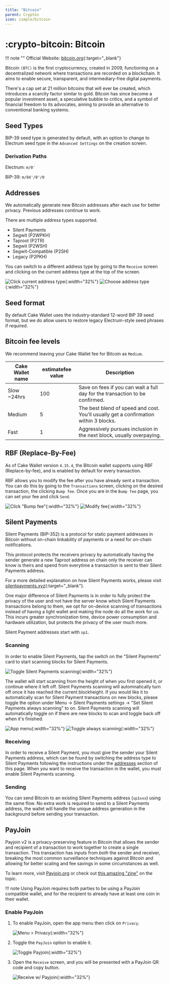 ```yaml
---
title: "Bitcoin"
parent: Cryptos
icon: simple/bitcoin
---
```


# :crypto-bitcoin: Bitcoin

!!! note ""
    Official Website: [bitcoin.org](https://bitcoin.org/){:target="_blank"}

Bitcoin `(BTC)` is the first cryptocurrency, created in 2009, functioning on a decentralized network where transactions are recorded on a blockchain. It aims to enable secure, transparent, and intermediary-free digital payments.

There's a cap set at 21 million bitcoins that will ever be created, which introduces a scarcity factor similar to gold. Bitcoin has since become a popular investment asset, a speculative bubble to critics, and a symbol of financial freedom to its advocates, aiming to provide an alternative to conventional banking systems.

## Seed Types

BIP-39 seed type is generated by default, with an option to change to Electrum seed type in the `Advanced Settings` on the creation screen.

### Derivation Paths

Electrum: `m/0'`

BIP-39: `m/84'/0'/0`

## Addresses

We automatically generate new Bitcoin addresses after each use for better privacy. Previous addresses continue to work.

There are multiple address types supported.

* Silent Payments
* Segwit (P2WPKH)
* Taproot (P2TR)
* Segwit (P2WSH)
* Segwit-Compatible (P2SH)
* Legacy (P2PKH)

You can switch to a different address type by going to the `Receive` screen and clicking on the current address type at the top of the screen.

![Click current address type](./bitcoin/receive.png){:width="32%"}
![Choose address type](./bitcoin/addresstypes.png){:width="32%"}

## Seed format

By default Cake Wallet uses the industry-standard 12-word BIP 39 seed format, but we do allow users to restore legacy Electrum-style seed phrases if required.

## Bitcoin fee levels

We recommend leaving your Cake Wallet fee for Bitcoin as `Medium`.

| Cake Wallet name | estimatefee value | Description |
| --- | --- | --- |
| Slow ~24hrs | 100 | Save on fees if you can wait a full day for the transaction to be confirmed. |
| Medium | 5 | The best blend of speed and cost. You'll usually get a confirmation within 3 blocks. |
| Fast | 1 | Aggressively pursues inclusion in the next block, usually overpaying. |

## RBF (Replace-By-Fee)

As of Cake Wallet version `4.15.4`, the Bitcoin wallet supports using RBF (Replace-by-fee), and is enabled by default for every transaction.

RBF allows you to modify the fee after you have already sent a transaction. You can do this by going to the `Transactions` screen, clicking on the desired transaction, the clicking `Bump fee`. Once you are in the `Bump fee` page, you can set your fee and click `Send`.

![Click "Bump fee"](./bitcoin/rbf.png){:width="32%"}
![Modify fee](./bitcoin/rbf2.png){:width="32%"}

## Silent Payments

Silent Payments (BIP-352) is a protocol for static payment addresses in Bitcoin without on-chain linkability of payments or a need for on-chain notifications.

This protocol protects the receivers privacy by automatically having the sender generate a new Taproot address on chain only the receiver can know is theirs and spend from everytime a transaction is sent to their Silent Payments address.

For a more detailed explanation on how Silent Payments works, please visit [silentpayments.xyz](https://silentpayments.xyz/){:target="_blank"}.

One major difference of Silent Payments is in order to fully protect the privacy of the user and not have the server know which Silent Payments transactions belong to them, we opt for on-device scanning of transactions instead of having a light wallet and making the node do all the work for us. This incurs greater synchronization time, device power consumption and hardware utilization, but protects the privacy of the user much more.

Silent Payment addresses start with `sp1`.

### Scanning

In order to enable Silent Payments, tap the switch on the "Silent Payments" card to start scanning blocks for Silent Payments.

![Toggle Silent Payments scanning](./bitcoin/silentpayments.png){:width="32%"}

The wallet will start scanning from the height of when you first opened it, or continue where it left off. Silent Payments scanning will automnatically turn off once it has reached the current blockheight. If you would like it to automatically scan for Silent Payment transactions on new blocks, please toggle the option under Menu -> Silent Payments settings -> "Set Silent Payments always scanning" to on. Silent Payments scanning will automatically toggle on if there are new blocks to scan and toggle back off when it's finished.

![App menu](./bitcoin/menu.png){:width="32%"}
![Toggle always scanning](./bitcoin/alwaysscan.png){:width="32%"}

### Receiving

In order to receive a Silent Payment, you must give the sender your Silent Payments address, which can be found by switching the address type to Silent Payments following the instructions under the [addresses](#addresses) section of this page. When you want to receive the transaction in the wallet, you must enable Silent Payments scanning.

### Sending

You can send Bitcoin to an existing Silent Payments address (`sp1xxx`) using the same flow. No extra work is required to send to a Silent Payments address, the wallet will handle the unique address generation in the background before sending your transaction.

## PayJoin

Payjoin v2 is a privacy-preserving feature in Bitcoin that allows the sender and recipient of a transaction to work together to create a single transaction. This transaction has inputs from _both_ the sender and receiver, breaking the most common surveillance techniques against Bitcoin and allowing for better scaling and fee savings in some circumstances as well.

To learn more, visit [Payjoin.org](https://payjoin.org/docs/how-payjoin-saves/) or check out [this amazing "zine"](https://satsie.dev/zines/payjoin) on the topic.

!!! note
    Using PayJoin requires both parties to be using a PayJoin compatible wallet, and for the recipient to already have at least one coin in their wallet.

### Enable PayJoin

1. To enable PayJoin, open the app menu then click on `Privacy`.

    ![Menu > Privacy](./bitcoin/payjoin-2.png){:width="32%"}

2. Toggle the `PayJoin` option to enable it.

    ![Toggle Payjoin](./bitcoin/payjoin-3.png){:width="32%"}

3. Open the `Receive` screen, and you will be presented with a PayJoin QR code and copy button.

    ![Receive w/ Payjoin](./bitcoin/payjoin-4.png){:width="32%"}
